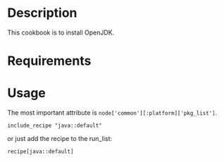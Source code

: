 Description
===========
This cookbook is to install OpenJDK.

Requirements
============

Usage
=====
The most important attribute is `node['common'][:platform]['pkg_list']`.

    include_recipe "java::default"

or just add the recipe to the run_list:

    recipe[java::default]
